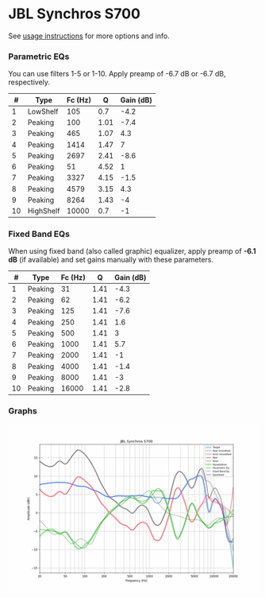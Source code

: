# JBL Synchros S700
See [usage instructions](https://github.com/jaakkopasanen/AutoEq#usage) for more options and info.

### Parametric EQs
You can use filters 1-5 or 1-10. Apply preamp of -6.7 dB or -6.7 dB, respectively.

|   # | Type      |   Fc (Hz) |    Q |   Gain (dB) |
|-----|-----------|-----------|------|-------------|
|   1 | LowShelf  |       105 | 0.7  |        -4.2 |
|   2 | Peaking   |       100 | 1.01 |        -7.4 |
|   3 | Peaking   |       465 | 1.07 |         4.3 |
|   4 | Peaking   |      1414 | 1.47 |         7   |
|   5 | Peaking   |      2697 | 2.41 |        -8.6 |
|   6 | Peaking   |        51 | 4.52 |         1   |
|   7 | Peaking   |      3327 | 4.15 |        -1.5 |
|   8 | Peaking   |      4579 | 3.15 |         4.3 |
|   9 | Peaking   |      8264 | 1.43 |        -4   |
|  10 | HighShelf |     10000 | 0.7  |        -1   |

### Fixed Band EQs
When using fixed band (also called graphic) equalizer, apply preamp of **-6.1 dB** (if available) and set gains manually with these parameters.

|   # | Type    |   Fc (Hz) |    Q |   Gain (dB) |
|-----|---------|-----------|------|-------------|
|   1 | Peaking |        31 | 1.41 |        -4.3 |
|   2 | Peaking |        62 | 1.41 |        -6.2 |
|   3 | Peaking |       125 | 1.41 |        -7.6 |
|   4 | Peaking |       250 | 1.41 |         1.6 |
|   5 | Peaking |       500 | 1.41 |         3   |
|   6 | Peaking |      1000 | 1.41 |         5.7 |
|   7 | Peaking |      2000 | 1.41 |        -1   |
|   8 | Peaking |      4000 | 1.41 |        -1.4 |
|   9 | Peaking |      8000 | 1.41 |        -3   |
|  10 | Peaking |     16000 | 1.41 |        -2.8 |

### Graphs
![](./JBL%20Synchros%20S700.png)
